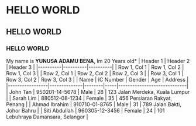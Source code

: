 # HELLO WORLD
## HELLO WORLD
### HELLO WORLD

My name is **YUNUSA ADAMU BENA**, Im 20 Years old*
| Header 1 | Header 2 | Header 3 |
|----------|----------|----------|
| Row 1, Col 1 | Row 1, Col 2 | Row 1, Col 3 |
| Row 2, Col 1 | Row 2, Col 2 | Row 2, Col 3 |
| Row 3, Col 1 | Row 3, Col 2 | Row 3, Col 3 |
| Name            | IC Number    | Gender | Age | Address                     |
|-----------------|--------------|--------|-----|-----------------------------|
| John Tan        | 950201-14-5678 | Male   | 28  | 123 Jalan Merdeka, Kuala Lumpur |
| Sarah Lim       | 880512-08-1234 | Female | 35  | 456 Persiaran Rakyat, Penang |
| Ahmad Ibrahim   | 910710-01-8765 | Male   | 31  | 789 Jalan Bakti, Johor Bahru |
| Siti Abdullah   | 960305-12-3456 | Female | 24  | 101 Lebuhraya Damansara, Selangor |
